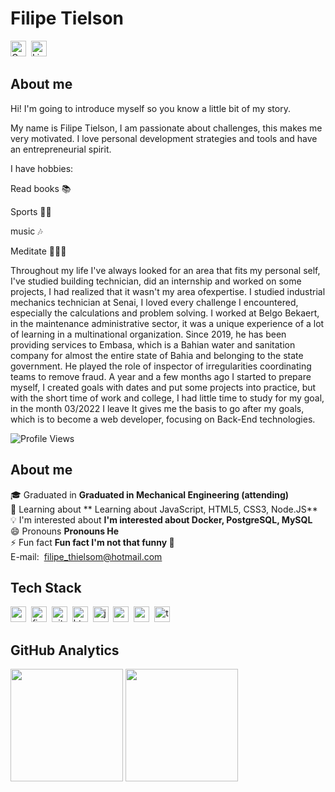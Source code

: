 # Filipe Tielson
<a href="mailto:filipe_thielsom@hotmail.com@gmail.com" target="_blank"><img src="https://img.shields.io/badge/Gmail-D14836?style=flat&logo=gmail&logoColor=white" alt="Gmail Badge" height="25"></a>&nbsp;
<a href="//www.linkedin.com/in/filipe-tielson-developer/" target="_blank"><img src="https://img.shields.io/badge/LinkedIn-0077B5?style=flat&logo=linkedin&logoColor=white" alt="LinkedIn Badge" height="25"></a>&nbsp;


## About me

Hi! I'm going to introduce myself so you know a little bit of my story.

My name is Filipe Tielson, I am passionate about challenges, this makes me very motivated. I love personal development strategies and tools and have an entrepreneurial spirit.

I have hobbies:

Read books 📚

Sports 🤼‍♂️

music 🎶

Meditate 🧘🏿‍♂️

Throughout my life I've always looked for an area that fits my personal self, I've studied building technician, did an internship and worked on some projects, I had realized that it wasn't my area of ​​expertise. I studied industrial mechanics technician at Senai, I loved every challenge I encountered, especially the calculations and problem solving. I worked at Belgo Bekaert, in the maintenance administrative sector, it was a unique experience of a lot of learning in a multinational organization. Since 2019, he has been providing services to Embasa, which is a Bahian water and sanitation company for almost the entire state of Bahia and belonging to the state government. He played the role of inspector of irregularities coordinating teams to remove fraud. A year and a few months ago I started to prepare myself, I created goals with dates and put some projects into practice, but with the short time of work and college, I had little time to study for my goal, in the month 03/2022 I leave It gives me the basis to go after my goals, which is to become a web developer, focusing on Back-End technologies.

![Profile Views](https://komarev.com/ghpvc/?username=Tielson&theme=default&color=blue&style=flat&label=Profile+Views)

## About me
🎓&nbsp;Graduated in **Graduated in Mechanical Engineering (attending)**
<br/>🌱&nbsp;Learning about ** Learning about JavaScript, HTML5, CSS3, Node.JS**
<br/>💡&nbsp;I'm interested about **I'm interested about Docker, PostgreSQL, MySQL**
<br/>😄&nbsp;Pronouns **Pronouns He**
<br/>⚡&nbsp;Fun fact **Fun fact I'm not that funny 🙁**
<br/>E-mail: &nbsp;[filipe_thielsom@hotmail.com](mailto:filipe_thielsom@hotmail.com)

## Tech Stack
<img src="https://img.shields.io/badge/Css3-05122A?style=flat&logo=css3" alt="css3 Badge" height="25">&nbsp;
<img src="https://img.shields.io/badge/Figma-05122A?style=flat&logo=figma" alt="figma Badge" height="25">&nbsp;
<img src="https://img.shields.io/badge/Git-05122A?style=flat&logo=git" alt="git Badge" height="25">&nbsp;
<img src="https://img.shields.io/badge/Html5-05122A?style=flat&logo=html5" alt="html5 Badge" height="25">&nbsp;
<img src="https://img.shields.io/badge/Javascript-05122A?style=flat&logo=javascript" alt="javascript Badge" height="25">&nbsp;
<img src="https://img.shields.io/badge/Nodejs-05122A?style=flat&logo=node.js" alt="nodejs Badge" height="25">&nbsp;
<img src="https://img.shields.io/badge/React-05122A?style=flat&logo=react" alt="react Badge" height="25">&nbsp;
<img src="https://img.shields.io/badge/Typescript-05122A?style=flat&logo=typescript" alt="typescript Badge" height="25">&nbsp;

## GitHub Analytics
<div>
<img height="180em" src="https://github-readme-stats.vercel.app/api?username=Tielson&theme=default&show_icons=true&count_private=true">
<img height="180em" src="https://github-readme-stats.vercel.app/api/top-langs/?username=Tielson&theme=default&layout=compact&langs_count=5">
</div>
